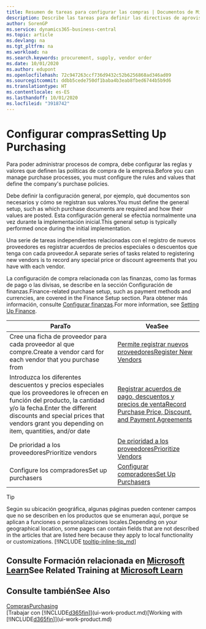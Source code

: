 ```yaml
---
title: Resumen de tareas para configurar las compras | Documentos de Microsoft
description: Describe las tareas para definir las directivas de aprovisionamiento de su empresa y configurar sus procesos de compra.
author: SorenGP
ms.service: dynamics365-business-central
ms.topic: article
ms.devlang: na
ms.tgt_pltfrm: na
ms.workload: na
ms.search.keywords: procurement, supply, vendor order
ms.date: 10/01/2020
ms.author: edupont
ms.openlocfilehash: 72c947263ccf736d9432c52b6256868ad346ad09
ms.sourcegitcommit: ddbb5cede750df1baba4b3eab8fbed6744b5b9d6
ms.translationtype: HT
ms.contentlocale: es-ES
ms.lasthandoff: 10/01/2020
ms.locfileid: "3918742"
---
```

# <a name="setting-up-purchasing"></a><span data-ttu-id="ba2a7-103">Configurar compras</span><span class="sxs-lookup"><span data-stu-id="ba2a7-103">Setting Up Purchasing</span></span>
<span data-ttu-id="ba2a7-104">Para poder administrar procesos de compra, debe configurar las reglas y valores que definen las políticas de compra de la empresa.</span><span class="sxs-lookup"><span data-stu-id="ba2a7-104">Before you can manage purchase processes, you must configure the rules and values that define the company's purchase policies.</span></span>

<span data-ttu-id="ba2a7-105">Debe definir la configuración general, por ejemplo, qué documentos son necesarios y cómo se registran sus valores.</span><span class="sxs-lookup"><span data-stu-id="ba2a7-105">You must define the general setup, such as which purchase documents are required and how their values are posted.</span></span> <span data-ttu-id="ba2a7-106">Esta configuración general se efectúa normalmente una vez durante la implementación inicial.</span><span class="sxs-lookup"><span data-stu-id="ba2a7-106">This general setup is typically performed once during the initial implementation.</span></span>

<span data-ttu-id="ba2a7-107">Una serie de tareas independientes relacionadas con el registro de nuevos proveedores es registrar acuerdos de precios especiales o descuentos que tenga con cada proveedor.</span><span class="sxs-lookup"><span data-stu-id="ba2a7-107">A separate series of tasks related to registering new vendors is to record any special price or discount agreements that you have with each vendor.</span></span>

<span data-ttu-id="ba2a7-108">La configuración de compra relacionada con las finanzas, como las formas de pago o las divisas, se describe en la sección Configuración de finanzas.</span><span class="sxs-lookup"><span data-stu-id="ba2a7-108">Finance-related purchase setup, such as payment methods and currencies, are covered in the Finance Setup section.</span></span> <span data-ttu-id="ba2a7-109">Para obtener más información, consulte [Configurar finanzas](finance-setup-finance.md).</span><span class="sxs-lookup"><span data-stu-id="ba2a7-109">For more information, see [Setting Up Finance](finance-setup-finance.md).</span></span>

| <span data-ttu-id="ba2a7-110">Para</span><span class="sxs-lookup"><span data-stu-id="ba2a7-110">To</span></span> | <span data-ttu-id="ba2a7-111">Vea</span><span class="sxs-lookup"><span data-stu-id="ba2a7-111">See</span></span> |
| --- | --- |
| <span data-ttu-id="ba2a7-112">Cree una ficha de proveedor para cada proveedor al que compre.</span><span class="sxs-lookup"><span data-stu-id="ba2a7-112">Create a vendor card for each vendor that you purchase from</span></span>|[<span data-ttu-id="ba2a7-113">Permite registrar nuevos proveedores</span><span class="sxs-lookup"><span data-stu-id="ba2a7-113">Register New Vendors</span></span>](purchasing-how-register-new-vendors.md) |
| <span data-ttu-id="ba2a7-114">Introduzca los diferentes descuentos y precios especiales que los proveedores le ofrecen en función del producto, la cantidad y/o la fecha.</span><span class="sxs-lookup"><span data-stu-id="ba2a7-114">Enter the different discounts and special prices that vendors grant you depending on item, quantities, and/or date</span></span> |[<span data-ttu-id="ba2a7-115">Registrar acuerdos de pago, descuentos y precios de venta</span><span class="sxs-lookup"><span data-stu-id="ba2a7-115">Record Purchase Price, Discount, and Payment Agreements</span></span>](purchasing-how-record-purchase-price-discount-payment-agreements.md) |
| <span data-ttu-id="ba2a7-116">De prioridad a los proveedores</span><span class="sxs-lookup"><span data-stu-id="ba2a7-116">Prioritize vendors</span></span> |[<span data-ttu-id="ba2a7-117">De prioridad a los proveedores</span><span class="sxs-lookup"><span data-stu-id="ba2a7-117">Prioritize Vendors</span></span>](purchasing-how-prioritize-vendors.md) |
| <span data-ttu-id="ba2a7-118">Configure los compradores</span><span class="sxs-lookup"><span data-stu-id="ba2a7-118">Set up purchasers</span></span> |[<span data-ttu-id="ba2a7-119">Configurar compradores</span><span class="sxs-lookup"><span data-stu-id="ba2a7-119">Set Up Purchasers</span></span>](purchasing-how-setup-purchasers.md) |

> [!TIP]
> <span data-ttu-id="ba2a7-120">Según su ubicación geográfica, algunas páginas pueden contener campos que no se describen en los productos que se enumeran aquí, porque se aplican a funciones o personalizaciones locales.</span><span class="sxs-lookup"><span data-stu-id="ba2a7-120">Depending on your geographical location, some pages can contain fields that are not described in the articles that are listed here because they apply to local functionality or customizations.</span></span> [!INCLUDE [tooltip-inline-tip_md](includes/tooltip-inline-tip_md.md)]

## <a name="see-related-training-at-microsoft-learn"></a><span data-ttu-id="ba2a7-121">Consulte Formación relacionada en [Microsoft Learn](/learn/paths/trade-get-started-dynamics-365-business-central/)</span><span class="sxs-lookup"><span data-stu-id="ba2a7-121">See Related Training at [Microsoft Learn](/learn/paths/trade-get-started-dynamics-365-business-central/)</span></span>

## <a name="see-also"></a><span data-ttu-id="ba2a7-122">Consulte también</span><span class="sxs-lookup"><span data-stu-id="ba2a7-122">See Also</span></span>

[<span data-ttu-id="ba2a7-123">Compras</span><span class="sxs-lookup"><span data-stu-id="ba2a7-123">Purchasing</span></span>](purchasing-manage-purchasing.md)  
<span data-ttu-id="ba2a7-124">[Trabajar con [!INCLUDE[d365fin](includes/d365fin_md.md)]](ui-work-product.md)</span><span class="sxs-lookup"><span data-stu-id="ba2a7-124">[Working with [!INCLUDE[d365fin](includes/d365fin_md.md)]](ui-work-product.md)</span></span>

